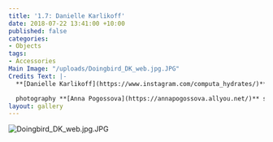 ```yaml
---
title: '1.7: Danielle Karlikoff'
date: 2018-07-22 13:41:00 +10:00
published: false
categories:
- Objects
tags:
- Accessories
Main Image: "/uploads/Doingbird_DK_web.jpg.JPG"
Credits Text: |-
  **[Danielle Karlikoff](https://www.instagram.com/computa_hydrates/)**

  photography **[Anna Pogossova](https://annapogossova.allyou.net/)** styling **[Miguel Urbina Tan](https://www.instagram.com/miguelurbinatan)**
layout: gallery
---
```


![Doingbird_DK_web.jpg.JPG](/uploads/Doingbird_DK_web.jpg.JPG)